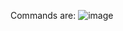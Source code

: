Commands are:
![image](https://user-images.githubusercontent.com/92522733/206652003-6298f57e-ec27-411c-a3a4-9b5d33d82e5d.png)
